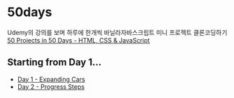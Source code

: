 # 50days

Udemy의 강의를 보며 하루에 한개씩 바닐라자바스크립트 미니 프로젝트 클론코딩하기 <br>
[50 Projects in 50 Days - HTML, CSS & JavaScript](https://www.udemy.com/course/50-projects-50-days/)

## Starting from Day 1...

- [Day 1 - Expanding Cars](./Day1)
- [Day 2 - Progress Steps](./Day2)
